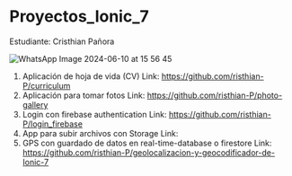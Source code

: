 # Proyectos_Ionic_7

Estudiante: Cristhian Pañora

![WhatsApp Image 2024-06-10 at 15 56 45](https://github.com/risthian-P/Proyectos_Ionic_7/assets/117744044/124e6daf-cf79-4e0e-8892-2ccaa2efb262)


1. Aplicación de hoja de vida (CV)
Link: https://github.com/risthian-P/curriculum
2. Aplicación para tomar fotos
Link: https://github.com/risthian-P/photo-gallery
3. Login con firebase authentication
Link: https://github.com/risthian-P/login_firebase
4. App para subir archivos con Storage
Link: 
5. GPS con guardado de datos en real-time-database o firestore
Link: https://github.com/risthian-P/geolocalizacion-y-geocodificador-de-Ionic-7

